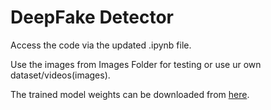 # DeepFake Detector
Access the code via the updated .ipynb file.

Use the images from Images Folder for testing or use ur own dataset/videos(images).

The trained model weights can be downloaded from
[here](https://drive.google.com/file/d/1K_ioFaPM9hydpRSy-IjPcIOefwGvqO5P/view?usp=sharing).
